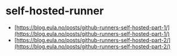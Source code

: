 # self-hosted-runner

- [https://blog.eula.no/posts/github-runners-self-hosted-part-1/](https://blog.eula.no/posts/github-runners-self-hosted-part-1/)
- [https://blog.eula.no/posts/github-runners-self-hosted-part-2/](https://blog.eula.no/posts/github-runners-self-hosted-part-2/)
